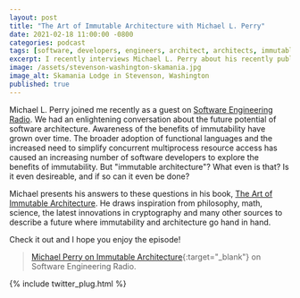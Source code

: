 ```yaml
---
layout: post
title: "The Art of Immutable Architecture with Michael L. Perry"
date: 2021-02-18 11:00:00 -0800
categories: podcast
tags: [software, developers, engineers, architect, architects, immutable, immutability]
excerpt: I recently interviews Michael L. Perry about his recently published book.
image: /assets/stevenson-washington-skamania.jpg
image_alt: Skamania Lodge in Stevenson, Washington
published: true
---
```


Michael L. Perry joined me recently as a guest on [Software Engineering Radio](https://www.se-radio.net/team/jeff-doolittle). We had an enlightening conversation about the future potential of software architecture. Awareness of the benefits of immutability have grown over time. The broader adoption of functional languages and the increased need to simplify concurrent multiprocess resource access has caused an increasing number of software developers to explore the benefits of immutability. But "immutable architecture"? What even is that? Is it even desireable, and if so can it even be done?

Michael presents his answers to these questions in his book, [The Art of Immutable Architecture](https://www.immutablearchitecture.com). He draws inspiration from philosophy, math, science, the latest innovations in cryptography and many other sources to describe a future where immutability and architecture go hand in hand.

Check it out and I hope you enjoy the episode!

> [Michael Perry on Immutable Architecture](https://www.se-radio.net/2021/02/episode-447-michael-perry-on-immutable-architecture){:target="_blank"} on Software Engineering Radio.

{% include twitter_plug.html %}
